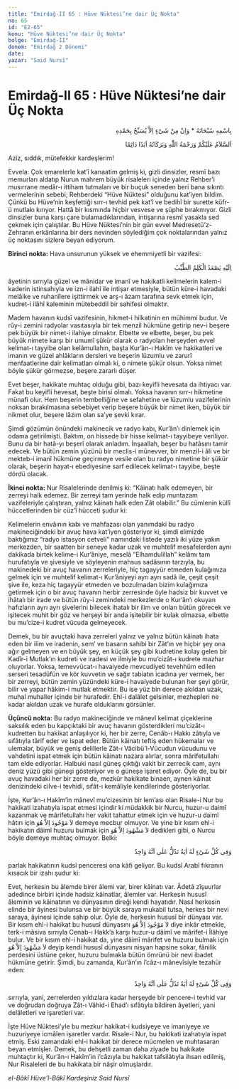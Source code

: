 ```yaml
---
title: "Emirdağ-II 65 : Hüve Nüktesi’ne dair Üç Nokta"
no: 65
id: "E2-65"
konu: "Hüve Nüktesi’ne dair Üç Nokta"
bolge: "Emirdağ-II"
donem: "Emirdağ 2 Dönemi"
date: 
yazar: "Said Nursî"
---
```


# Emirdağ-II 65 : Hüve Nüktesi’ne dair Üç Nokta

<p class="arabic" dir="rtl" title="Meal: “Subhân Allah’ın adıyla” * “Hiçbir şey yoktur ki O'nu hamd ile tesbih etmesin” [İsrâ 17:44]">بِاسْمِهِ سُبْحَانَهُ * وَاِنْ مِنْ شَىْءٍ اِلاَّ يُسَبِّحُ بِحَمْدِهِ</p>

<p class="arabic" dir="rtl" title="Meal: “Allah’ın selâmı, rahmeti ve bereketleri, ebedî ve dâimî olarak üzerinize olsun.”">اَلسَّلاَمُ عَلَيْكُمْ وَرَحْمَةُ اللّٰهِ وَبَرَكَاتُهُ اَبَدًا دَائِمًا</p>

Aziz, sıddık, mütefekkir kardeşlerim!

Evvela: Çok emarelerle kat’î kanaatim gelmiş ki, gizli dinsizler, resmî bazı memurları aldatıp Nurun mahrem büyük risaleleri içinde yalnız Rehber’i musırrane medâr-ı ittiham tutmaları ve bir buçuk seneden beri bana sıkıntı vermelerinin sebebi; Rehberdeki “Hüve Nüktesi” olduğunu kat’iyen bildim. Çünkü bu Hüve’nin keşfettiği sırr-ı tevhid pek kat’î ve bedihî bir surette küfr-ü mutlakı kırıyor. Hattâ bir kısmında hiçbir vesvese ve şüphe bırakmıyor. Gizli dinsizler buna karşı çare bulamadıklarından, intişarına resmî yasakla sed çekmek için çalıştılar. Bu Hüve Nüktesi’nin bir gün evvel Medresetü’z-Zehranın erkânlarına bir ders nevinden söylediğim çok noktalarından yalnız üç noktasını sizlere beyan ediyorum.

**Birinci nokta:** Hava unsurunun yüksek ve ehemmiyetli bir vazifesi:

<p class="arabic" dir="rtl" title="Meal: “Güzel sözler ancak ona yükselir.” [Fâtır Sûresi, 35:10]">اِلَيْهِ يَصْعَدُ الْكَلِمُ الطَّيِّبُ</p>

âyetinin sırrıyla güzel ve mânidar ve imanî ve hakikatli kelimelerin kalem-i kaderin istinsahıyla ve izn-i ilahî ile intişar etmesiyle, bütün küre-i havadaki melâike ve ruhanîlere işittirmek ve arş-ı âzam tarafına sevk etmek için, kudret-i ilâhî kaleminin mütebeddil bir sahifesi olmaktır.

Madem havanın kudsî vazifesinin, hikmet-i hilkatinin en mühimmi budur. Ve rûy-i zemini radyolar vasıtasıyla bir tek menzil hükmüne getirip nev-i beşere pek büyük bir nimet-i ilahiye olmaktır. Elbette ve elbette, beşer, bu pek büyük nimete karşı bir umumî şükür olarak o radyoları herşeyden evvel kelimat-ı tayyibe olan kelâmullahın, başta Kur’ân-ı Hakîm ve hakikatleri ve imanın ve güzel ahlâkların dersleri ve beşerin lüzumlu ve zarurî menfaatlerine dair kelimatları olmalı ki, o nimete şükür olsun. Yoksa nimet böyle şükür görmezse, beşere zararlı düşer.

Evet beşer, hakikate muhtaç olduğu gibi, bazı keyifli hevesata da ihtiyacı var. Fakat bu keyifli hevesat, beşte birisi olmalı. Yoksa havanın sırr-ı hikmetine münafi olur. Hem beşerin tembelliğine ve sefahetine ve lüzumlu vazifelerinin noksan bırakılmasına sebebiyet verip beşere büyük bir nimet iken, büyük bir nikmet olur, beşere lâzım olan sa’ye şevki kırar.

Şimdi gözümün önündeki makinecik ve radyo kabı, Kur’ân’ı dinlemek için odama getirilmişti. Baktım, on hissede bir hisse kelimat-ı tayyibeye veriliyor. Bunu da bir hatâ-yı beşerî olarak anladım. İnşaallah, beşer bu hatâsını tamir edecek. Ve bütün zemin yüzünü bir meclis-i münevver, bir menzil-i âli ve bir mekteb-i imanî hükmüne geçirmeye vesile olan bu radyo nimetine bir şükür olarak, beşerin hayat-ı ebediyesine sarf edilecek kelimat-ı tayyibe, beşte dördü olacak.

**İkinci nokta:** Nur Risalelerinde denilmiş ki: “Kâinatı halk edemeyen, bir zerreyi halk edemez. Bir zerreyi tam yerinde halk edip muntazam vazifeleriyle çalıştıran, yalnız kâinatı halk eden Zât olabilir.” Bu cümlenin küllî hüccetlerinden bir cüz’î hücceti şudur ki:

Kelimelerin envâının kabı ve mahfazası olan yanımdaki bu radyo makineciğindeki bir avuç hava kat’iyen gösteriyor ki, şimdi elimizde baktığımız “radyo istasyon cetveli” namındaki listede yazılı iki yüze yakın merkezden, bir saatten bir seneye kadar uzak ve muhtelif mesafelerden aynı dakikada birtek kelime-i Kur’âniye, meselâ “Elhamdulillah” kelâmı tam hurufatıyla ve şivesiyle ve söyleyenin mahsus sadâsının tarzıyla, bu makinedeki bir avuç havanın zerreleriyle, hiç tagayyür etmeden kulağımıza gelmek için ve muhtelif kelimat-ı Kur’âniyeyi ayrı ayrı sadâ ile, çeşit çeşit şive ile, keza hiç tagayyür etmeden ve bozulmadan bizim kulağımıza getirmek için o bir avuç havanın herbir zerresinde öyle hadsiz bir kuvvet ve ihâtalı bir irade ve bütün rûy-i zemindeki merkezlerde o Kur’ân’ı okuyan hafızların ayrı ayrı şivelerini bilecek ihatalı bir ilim ve onları bütün görecek ve işitecek muhit bir göz ve herşeyi bir anda işitebilir bir kulak olmazsa, elbette bu mu’cize-i kudret vücuda gelmeyecek.

Demek, bu bir avuçtaki hava zerreleri yalnız ve yalnız bütün kâinatı ihata eden bir ilim ve iradenin, sem’ ve basarın sahibi bir Zât’ın ve hiçbir şey ona ağır gelmeyen ve en büyük şey, en küçük şey gibi kudretine kolay gelen bir Kadîr-i Mutlak’ın kudreti ve iradesi ve ilmiyle bu mu’cizât-ı kudrete mazhar oluyorlar. Yoksa, temevvücat-ı havaiyede mevcudiyeti tevehhüm edilen serseri tesadüfün ve kör kuvvetin ve sağır tabiatın icadına yer vermek, her bir zerreyi, bütün zemin yüzündeki küre-i havaiyede bulunan her şeyi görür, bilir ve yapar hâkim-i mutlak etmektir. Bu ise yüz bin derece akıldan uzak, muhal muhaller içinde bir hurafedir. Ehl-i dalâlet gelsinler, mezhepleri ne kadar akıldan uzak ve hurafe olduklarını görsünler.

**Üçüncü nokta:** Bu radyo makineciğinde ve mânevî kelimat çiçeklerine saksılık eden bu kapçıktaki bir avuç havanın gösterdikleri mu’cizât-ı kudretten bu hakikat anlaşılıyor ki, her bir zerre, Cenâb-ı Hakkı zâtıyla ve sıfâtıyla târif eder ve ispat eder. Bütün kâinatı teftiş eden hükemalar ve ulemalar, büyük ve geniş delillerle Zât-ı Vâcibü’l-Vücudun vücudunu ve vahdetini ispat etmek için bütün kâinatı nazara alırlar, sonra mârifetullahı tam elde ediyorlar. Halbuki nasıl güneş çıktığı vakit bir zerrecik cam, aynı deniz yüzü gibi güneşi gösteriyor ve o güneşe işaret ediyor. Öyle de, bu bir avuç havadaki her bir zerre de, mezkûr hakikate binaen, aynen kâinat denizindeki cilve-i tevhidi, sıfât-ı kemâliyle kendilerinde gösteriyorlar.

İşte, Kur’ân-ı Hakîm’in mânevî mu’cizesinin bir lem’ası olan Risale-i Nur bu hakikati izahatıyla ispat etmesi içindir ki müdakkik bir Nurcu, huzur-u daimî kazanmak ve mârifetullahı her vakit tahattur etmek için ve huzur-u daimî hâtırı için <span class="arabic" dir="rtl" title="Meal: “Ondan (Allah’tan) başka; mevcut birşey yoktur.”">لاَ مَوْجُودَ اِلاَّ هُوَ</span> demeye mecbur olmuyor. Ve yine bir kısım ehl-i hakikatın dâimî huzuru bulmak için <span class="arabic" dir="rtl" title="Meal: “Ondan (Allah’tan) başka; görünen birşey yoktur.”">لاَ مَشْهُودَ اِلاَّ هُوَ</span> dedikleri gibi, o Nurcu böyle demeye muhtaç olmuyor. Belki:

<p class="arabic" dir="rtl" title="Meal: “Her bir şeyde, Onun bir olduğuna delâlet eden bir âyet vardır.”">وَفِى كُلِّ شَىْءٍ لَهُ اٰيَةٌ تَدُلُّ عَلٰى اَنَّهُ وَاحِدٌ</p>

parlak hakikatının kudsî penceresi ona kâfi geliyor. Bu kudsî Arabî fıkranın kısacık bir izahı şudur ki:

Evet, herkesin bu âlemde birer âlemi var, birer kâinatı var. Âdetâ zîşuurlar adedince birbiri içinde hadsiz kâinatlar, âlemler var. Herkesin hususî âleminin ve kâinatının ve dünyasının direği kendi hayatıdır. Nasıl herkesin elinde bir âyinesi bulunsa ve bir büyük saraya mukabil tutsa, herkes bir nevi saraya, âyinesi içinde sahip olur. Öyle de, herkesin hususî bir dünyası var. Bir kısım ehl-i hakikat bu hususî dünyasını <span class="arabic" dir="rtl" title="Meal: “Ondan (Allah’tan) başka; mevcut birşey yoktur.”">لاَ مَوْجُودَ اِلاَّ هُوَ</span> diye inkâr etmekle, terk-i mâsiva sırrıyla Cenab-ı Hakk’a karşı huzur-u dâimî ve mârifet-i İlâhiye bulur. Ve bir kısım ehl-i hakikat da, yine dâimî mârifet ve huzuru bulmak için <span class="arabic" dir="rtl" title="Meal: “Ondan (Allah’tan) başka; görünen birşey yoktur.”">لاَ مَشْهُودَ اِلاَّ هُوَ</span> deyip kendi hususî dünyasını nisyan hapsine sokar, fânilik perdesini üstüne çeker, huzuru bulmakla bütün ömrünü bir nevi ibadet hükmüne getirir. Şimdi, bu zamanda, Kur’ân’ın i’câz-ı mânevîsiyle tezahür eden:

<p class="arabic" dir="rtl" title="Meal: “Her bir şeyde, Onun bir olduğuna delâlet eden bir âyet vardır.”">وَفِى كُلِّ شَىْءٍ لَهُ اٰيَةٌ تَدُلُّ عَلٰى اَنَّهُ وَاحِدٌ</p>

sırrıyla, yani, zerrelerden yıldızlara kadar herşeyde bir pencere-i tevhid var ve doğrudan doğruya Zât-ı Vâhid-i Ehad’ı sıfâtıyla bildiren âyetleri, yani delâletleri ve işaretleri var.

İşte Hüve Nüktesi’yle bu mezkur hakikat-i kudsiyeye ve imaniyeye ve huzuriyeye icmâlen işaretler vardır. Risale-i Nur, bu hakikati izahatıyla ispat etmiş. Eski zamandaki ehl-i hakikat bir derece mücmelen ve muhtasaran beyan etmişler. Demek, bu dehşetli zaman daha ziyade bu hakikate muhtaçtır ki, Kur’ân-ı Hakîm’in i’câzıyla bu hakikat tafsilâtıyla ihsan edilmiş, Nur Risaleleri de bu hakikata bir nâşir olmuşlardır.

*el-Bâkî Hüve’l-Bâkî*
*Kardeşiniz*
*Said Nursî*
